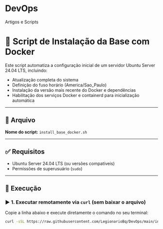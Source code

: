 # DevOps
Artigos e Scripts


# 🚀 Script de Instalação da Base com Docker

Este script automatiza a configuração inicial de um servidor Ubuntu Server 24.04 LTS, incluindo:

- Atualização completa do sistema
- Definição do fuso horário (America/Sao_Paulo)
- Instalação da versão mais recente do Docker e dependências
- Habilitação dos serviços Docker e containerd para inicialização automática

---

## 📂 Arquivo

**Nome do script:** `install_base_docker.sh`

---

## ✅ Requisitos

- Ubuntu Server 24.04 LTS (ou versões compatíveis)
- Permissões de superusuário (`sudo`)

---

## 🔧 Execução

### ▶️ 1. Executar **remotamente via `curl`** (sem baixar o arquivo)

Copie a linha abaixo e execute diretamente o comando no seu terminal:

```bash
curl -sSL https://raw.githubusercontent.com/LegionarioBq/DevOps/main/install_base_docker.sh | bash

